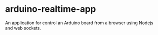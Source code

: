 # arduino-realtime-app
An application for control an Arduino board from a browser using Nodejs and web sockets.
